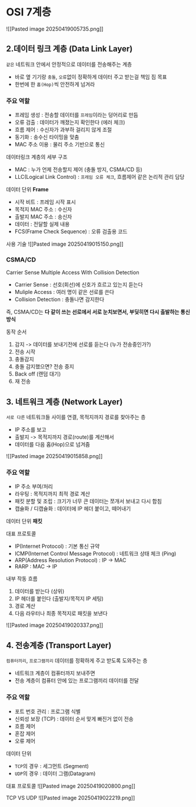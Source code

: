 
# OSI 7계층

![[Pasted image 20250419005735.png]]

## 2.데이터 링크 계층 (Data Link Layer)
`같은` 네트워크 안에서 안정적으로 데이터를 전송해주는 계층
- 바로 옆 기기랑 `충돌`, `오류`없이 정확하게 데이터 주고 받는걸 책임 짐
목표
- 한번에 한 `홉(Hop)`씩 안전하게 넘겨라

### 주요 역할
- 프레임 생성 : 전송할 데이터를 `프레임`이라는 덩어리로 만듬
- 오류 검출 : 데이터가 깨졌는지 확인한다 (에러 체크)
- 흐름 제어 : 수신자가 과부하 걸리지 않게 조절
- 동기화 : 송수신 타이밍을 맞춤 
- MAC 주소 이용 : 물리 주소 기반으로 통신 

데이터링크 계층의 세부 구조
- MAC : 누가 언제 전송할지 제어 (충돌 방지, CSMA/CD 등)
- LLC(Logical Link Control) : `프레임 오류 체크`, 흐름제어 같은 논리적 관리 담당

데이터 단위
**Frame**
- 시작 비트 : 프레임 시작 표시
- 목적지 MAC 주소 : 수신자
- 출발지 MAC 주소 : 송신자
- 데이터 : 전달할 실제 내용
- FCS(Frame Check Sequence) : 오류 검출용 코드  

사용 기술
![[Pasted image 20250419015150.png]]

### CSMA/CD
Carrier Sense Multiple Access With Collision Detection

- Carrier Sense : 선호(회선)에 신호가 흐르고 있는지 듣는다
- Muliple Access : 여러 명이 같은 선로를 쓴다
- Collision Detection : 충돌나면 감지한다

즉, CSMA/CD는 **다 같이 쓰는 선로에서 서로 눈치보면서, 부딪히면 다시 출발하는 통신 방식**

동작 순서
1. 감지 
-> 데이터를 보내기전에 선로를 듣는다 (누가 전송중인가?)
2. 전송 시작
3. 충돌감지
4. 충돌 감지했으면? 전송 중지
5. Back off (랜덤 대기)
6. 재 전송

## 3. 네트워크 계층 (Network Layer)
`서로 다른` 네트워크들 사이를 연결, 목적지까지 경로를 찾아주는 층
- IP 주소를 보고
- 출발지 -> 목적지까지 경로(route)를 계산해서
- 데이터를 다음 홉(Hop)으로 넘겨줌

![[Pasted image 20250419015858.png]]

### 주요 역할
- IP 주소 부여/처리 
- 라우팅 : 목적지까지 최적 경로 계산
- 패킷 분할 및 조립 : 크기가 너무 큰 데이터는 쪼개서 보내고 다시 합침
- 캡슐화 / 디캡슐화 : 데이터에 IP 헤더 붙이고, 떼어내기

데이터 단위 
**패킷**

대표 프로토콜 
- IP(Internet Protocol) : 기본 통신 규약
- ICMP(Internet Control Message Protocol) : 네트워크 상태 체크 (Ping)
- ARP(Address Resolution Protocol) : IP -> MAC 
- RARP : MAC -> IP

내부 작동 흐름 
1. 데이터를 받는다 (상위)
2. IP 헤더를 붙인다 (출발지/목적지 IP 세팅)
3. 경로 계산
4. 다음 라우터나 최종 목적지로 패킷을 보낸다

![[Pasted image 20250419020337.png]]

## 4. 전송계층 (Transport Layer)
`컴퓨터끼리`, `프로그램끼리` 데이터를 정확하게 주고 받도록 도와주는 층
- 네트워크 계층이 컴퓨터까지 보내주면
- 전송 계층이 컴퓨터 안에 있는 프로그램끼리 데이터를 전달 

### 주요 역할 
- 포트 번호 관리 : 프로그램 식별 
- 신뢰성 보장 (TCP) : 데이터 순서 맞게 빠진거 없이 전송
- 흐름 제어 
- 혼잡 제어
- 오류 제어

데이터 단위 
- `TCP`의 경우 : 세그먼트 (Segment)
- `UDP`의 경우 : 데이터 그램(Datagram)

대표 프로토콜 
![[Pasted image 20250419020800.png]]

TCP VS UDP
![[Pasted image 20250419022219.png]]

